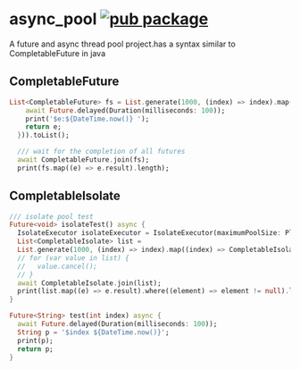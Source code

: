 # async_pool [![pub package](https://img.shields.io/badge/pub-v0.1.1-blue.svg)](https://pub.dev/packages/async_pool)

A future and async thread pool project.has a syntax similar to CompletableFuture in java

## CompletableFuture
```dart
List<CompletableFuture> fs = List.generate(1000, (index) => index).map((e) => CompletableFuture.runAsync(() async{
    await Future.delayed(Duration(milliseconds: 100));
    print('$e:${DateTime.now()} ');
    return e;
  })).toList();

  /// wait for the completion of all futures
  await CompletableFuture.join(fs);
  print(fs.map((e) => e.result).length);
```

## CompletableIsolate
```dart
/// isolate pool test
Future<void> isolateTest() async {
  IsolateExecutor isolateExecutor = IsolateExecutor(maximumPoolSize: Platform.numberOfProcessors, keepActiveTime: 1);
  List<CompletableIsolate> list =
  List.generate(1000, (index) => index).map((index) => CompletableIsolate.runAsync(test, index, isolateExecutor: isolateExecutor)).toList();
  // for (var value in list) {
  //   value.cancel();
  // }
  await CompletableIsolate.join(list);
  print(list.map((e) => e.result).where((element) => element != null).length);
}

Future<String> test(int index) async {
  await Future.delayed(Duration(milliseconds: 100));
  String p = '$index ${DateTime.now()}';
  print(p);
  return p;
}
```